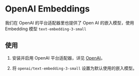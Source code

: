 # OpenAI Embeddings

我们在 OpenAI 的平台适配器里也提供了 Open AI 的嵌入模型，使用 Embedding 模型 `text-embedding-3-small`

## 使用

1. 安装并启用 OpenAI 平台适配器，详见 [OpenAI](../configure-model-platform/openai.md)。

2. 将 `openai/text-embedding-3-small` 设置为默认使用的嵌入模型。

